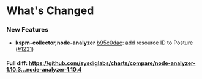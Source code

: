 # What's Changed

### New Features
- **kspm-collector,node-analyzer** [b95c0dac](https://github.com/sysdiglabs/charts/commit/b95c0dac7dc7cf9feb64a824bd415bb34f708e99): add resource ID to Posture ([#1231](https://github.com/sysdiglabs/charts/issues/1231))
#### Full diff: https://github.com/sysdiglabs/charts/compare/node-analyzer-1.10.3...node-analyzer-1.10.4
